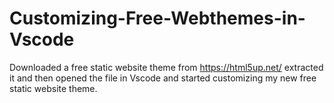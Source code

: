 # Customizing-Free-Webthemes-in-Vscode
Downloaded a free static website theme from https://html5up.net/
extracted it and then opened the file in Vscode and started customizing my new free static website theme.
